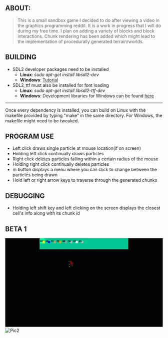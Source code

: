 ## ABOUT:
> This is a small sandbox game I decided to do after viewing a video in the graphics programming reddit. It is a work in progress that I will do during my free time. I plan on adding a variety of blocks and block interactions. Chunk rendering has been added which might lead to the implementation of procedurally generated terrain/worlds.
## BUILDING
* SDL2 developer packages need to be installed
	* **Linux**: *sudo apt-get install libsdl2-dev*
	* **Windows**: [Tutorial](https://www.matsson.com/prog/sdl2-mingw-w64-tutorial.php)
* SDL2_ttf must also be installed for font loading
	* **Linux**: *sudo apt-get install libsdl2-ttf-dev*
	* **Windows**: Development libraries for Windows can be found [here](https://www.libsdl.org/projects/SDL_ttf/)
---
Once every dependency is installed, you can build on Linux with the makefile provided by typing "make" in the same directory. For Windows, the makefile might need to be tweaked.
## PROGRAM USE
* Left click draws single particle at mouse location(if on screen)
* Holding left click continually draws particles
* Right click deletes particles falling within a certain radius of the mouse
* Holding right click continually deletes particles
* m button displays a menu where you can click to change between the particles being drawn
* Hold left or right arrow keys to traverse through the generated chunks
## DEBUGGING
* Holding left shift key and left clicking on the screen displays the closest cell's info along with its chunk id
## BETA 1
![Pic1](./gifs/sandbox-beta1.gif)
![Pic2](./gifs/sandbox-beta2.gif)
